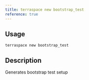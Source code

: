 ```yaml
---
title: terraspace new bootstrap_test
reference: true
---
```


## Usage

    terraspace new bootstrap_test

## Description

Generates bootstrap test setup



